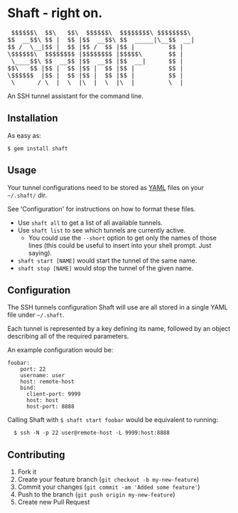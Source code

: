 # Shaft - right on.

<pre>
 $$$$$$\  $$\   $$\  $$$$$$\  $$$$$$$$\ $$$$$$$$\
$$  __$$\ $$ |  $$ |$$  __$$\ $$  _____|\__$$  __|
$$ /  \__|$$ |  $$ |$$ /  $$ |$$ |         $$ |
\$$$$$$\  $$$$$$$$ |$$$$$$$$ |$$$$$\       $$ |
 \____$$\ $$  __$$ |$$  __$$ |$$  __|      $$ |
$$\   $$ |$$ |  $$ |$$ |  $$ |$$ |         $$ |
\$$$$$$  |$$ |  $$ |$$ |  $$ |$$ |         $$ |
 \______/ \__|  \__|\__|  \__|\__|         \__|
</pre>

An SSH tunnel assistant for the command line.


## Installation

As easy as:

    $ gem install shaft

## Usage

Your tunnel configurations need to be stored as
[YAML](http://www.yaml.org) files on your `~/.shaft/` dir.

See 'Configuration' for instructions on how to format these
files.

* Use `shaft all` to get a list of all available tunnels.
* Use `shaft list` to see which tunnels are currently active.
  - You could use the `--short` option to get only the names
    of those lines (this could be useful to insert into your
    shell prompt. Just saying).
* `shaft start [NAME]` would start the tunnel of the same name.
* `shaft stop [NAME]` would stop the tunnel of the given name.

## Configuration

The SSH tunnels configuration Shaft will use are all stored in
a single YAML file under `~/.shaft`.

Each tunnel is represented by a key defining its name, followed
by an object describing all of the required parameters.

An example configuration would be:

    foobar:
        port: 22
        username: user
        host: remote-host
        bind:
          client-port: 9999
          host: host
          host-port: 8888

Calling Shaft with `$ shaft start foobar` would be equivalent
to running:

      $ ssh -N -p 22 user@remote-host -L 9999:host:8888

## Contributing

1. Fork it
2. Create your feature branch (`git checkout -b my-new-feature`)
3. Commit your changes (`git commit -am 'Added some feature'`)
4. Push to the branch (`git push origin my-new-feature`)
5. Create new Pull Request
